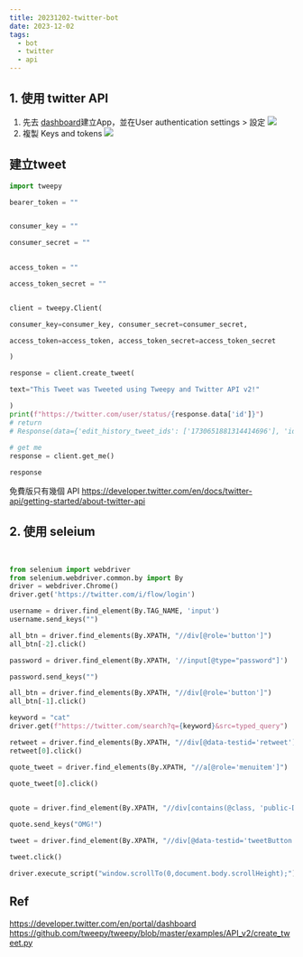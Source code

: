 ```yaml
---
title: 20231202-twitter-bot
date: 2023-12-02
tags:
  - bot
  - twitter
  - api
---
```

## 1. 使用 twitter API
1. 先去 [dashboard]( https://developer.twitter.com/en/portal/dashboard )建立App，並在User authentication settings > 設定
![](https://i.imgur.com/zzfs8d9.png)
2. 複製 Keys and tokens 
![](https://i.imgur.com/ifnkpvQ.png)


## 建立tweet
```python
import tweepy

bearer_token = ""


consumer_key = ""

consumer_secret = ""

  
access_token = ""

access_token_secret = ""


client = tweepy.Client(

consumer_key=consumer_key, consumer_secret=consumer_secret,

access_token=access_token, access_token_secret=access_token_secret

)

response = client.create_tweet(

text="This Tweet was Tweeted using Tweepy and Twitter API v2!"

)
print(f"https://twitter.com/user/status/{response.data['id']}")
# return
# Response(data={'edit_history_tweet_ids': ['1730651881314414696'], 'id': '1730651881314414696', 'text': 'This Tweet was Tweeted using Tweepy and Twitter API v2!1'}, includes={}, errors=[], meta={})
  
# get me
response = client.get_me()

response
```
免費版只有幾個 API
https://developer.twitter.com/en/docs/twitter-api/getting-started/about-twitter-api
## 2. 使用 seleium
```python
  

from selenium import webdriver
from selenium.webdriver.common.by import By
driver = webdriver.Chrome()
driver.get('https://twitter.com/i/flow/login')

username = driver.find_element(By.TAG_NAME, 'input')
username.send_keys("")

all_btn = driver.find_elements(By.XPATH, "//div[@role='button']")
all_btn[-2].click()

password = driver.find_element(By.XPATH, '//input[@type="password"]')

password.send_keys("")

all_btn = driver.find_elements(By.XPATH, "//div[@role='button']")
all_btn[-1].click()

keyword = "cat"
driver.get(f"https://twitter.com/search?q={keyword}&src=typed_query")

retweet = driver.find_elements(By.XPATH, "//div[@data-testid='retweet']")
retweet[0].click()

quote_tweet = driver.find_elements(By.XPATH, "//a[@role='menuitem']")

quote_tweet[0].click()
  

quote = driver.find_element(By.XPATH, "//div[contains(@class, 'public-DraftStyleDefault-block')]")

quote.send_keys("OMG!")

tweet = driver.find_element(By.XPATH, "//div[@data-testid='tweetButton']")

tweet.click()

driver.execute_script("window.scrollTo(0,document.body.scrollHeight);")

```
## Ref
https://developer.twitter.com/en/portal/dashboard
https://github.com/tweepy/tweepy/blob/master/examples/API_v2/create_tweet.py